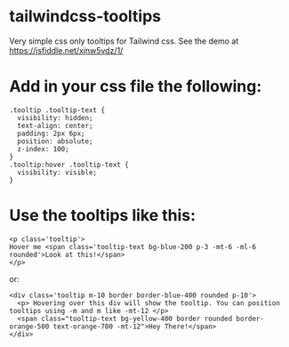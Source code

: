 # tailwindcss-tooltips
Very simple css only tooltips for Tailwind css. See the demo at https://jsfiddle.net/xjnw5vdz/1/

# Add in your css file the following:

```
.tooltip .tooltip-text {
  visibility: hidden;
  text-align: center;
  padding: 2px 6px;
  position: absolute;
  z-index: 100;
}
.tooltip:hover .tooltip-text {
  visibility: visible;
}
```

# Use the tooltips like this:

```
<p class='tooltip'>
Hover me <span class='tooltip-text bg-blue-200 p-3 -mt-6 -ml-6 rounded'>Look at this!</span>
</p>
```
or:

```
<div class='tooltip m-10 border border-blue-400 rounded p-10'>
  <p> Hovering over this div will show the tooltip. You can position tooltips using -m and m like -mt-12 </p>
  <span class="tooltip-text bg-yellow-400 border rounded border-orange-500 text-orange-700 -mt-12">Hey There!</span>
</div>
```
